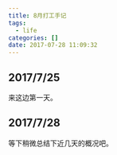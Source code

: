 ```yaml
---
title: 8月打工手记
tags:
  - life
categories: []
date: 2017-07-28 11:09:32
---
```


## 2017/7/25

来这边第一天。

## 2017/7/28

等下稍微总结下近几天的概况吧。